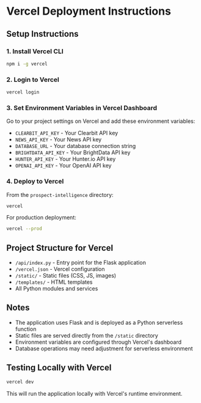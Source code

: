 # Vercel Deployment Instructions

## Setup Instructions

### 1. Install Vercel CLI
```bash
npm i -g vercel
```

### 2. Login to Vercel
```bash
vercel login
```

### 3. Set Environment Variables in Vercel Dashboard
Go to your project settings on Vercel and add these environment variables:

- `CLEARBIT_API_KEY` - Your Clearbit API key
- `NEWS_API_KEY` - Your News API key  
- `DATABASE_URL` - Your database connection string
- `BRIGHTDATA_API_KEY` - Your BrightData API key
- `HUNTER_API_KEY` - Your Hunter.io API key
- `OPENAI_API_KEY` - Your OpenAI API key

### 4. Deploy to Vercel

From the `prospect-intelligence` directory:

```bash
vercel
```

For production deployment:
```bash
vercel --prod
```

## Project Structure for Vercel

- `/api/index.py` - Entry point for the Flask application
- `/vercel.json` - Vercel configuration
- `/static/` - Static files (CSS, JS, images)
- `/templates/` - HTML templates
- All Python modules and services

## Notes

- The application uses Flask and is deployed as a Python serverless function
- Static files are served directly from the `/static` directory
- Environment variables are configured through Vercel's dashboard
- Database operations may need adjustment for serverless environment

## Testing Locally with Vercel

```bash
vercel dev
```

This will run the application locally with Vercel's runtime environment.
